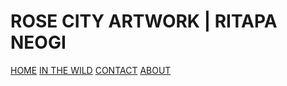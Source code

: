<html>
  
  <head>
    <link href="//fonts.googleapis.com/css2?family=Handjet:wght@100..900&display=swap" rel="stylesheet">
    <link rel="stylesheet" type="text/css" href="css/style.css">
    <meta charset="utf-8">
    <meta name="viewport" content="width=device-width, initial-scale=1.0">
    <title>Rose City Artwork</title>
    <link rel="title icon" type="image/png" href="images/camera-icon.png">
  </head>
  
<body>
  <h1>ROSE CITY ARTWORK | RITAPA NEOGI</h1>
  
  <div class="topnav">
  <a class="active" href="#home">HOME</a>
  <a href="#socials">IN THE WILD</a>
  <a href="#contact">CONTACT</a>
  <a href="#about">ABOUT</a>
  </div>
</body>

</html>
